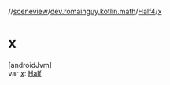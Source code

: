 //[sceneview](../../../index.md)/[dev.romainguy.kotlin.math](../index.md)/[Half4](index.md)/[x](x.md)

# x

[androidJvm]\
var [x](x.md): [Half](../-half/index.md)
